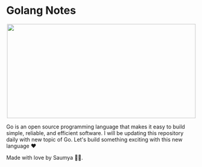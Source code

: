 # Golang Notes
<p align="center">
  <img src="https://user-images.githubusercontent.com/46818757/124154055-ba537e80-dab2-11eb-8813-5e1c54f29f47.png" width="500" height="250">
</p>


Go is an open source programming language that makes it easy to build simple, reliable, and efficient software.
I will be updating this repository daily with new topic of Go.
Let's build something exciting with this new language ❤️

Made with love by Saumya 👩‍💻️.
